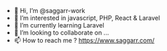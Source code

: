 - 👋 Hi, I’m @saggarr-work
- 👀 I’m interested in javascript, PHP, React & Laravel
- 🌱 I’m currently learning Laravel
- 💞️ I’m looking to collaborate on ...
- 📫 How to reach me ? https://www.saggarr.com/

<!---
saggarr-work/saggarr-work is a ✨ special ✨ repository because its `README.md` (this file) appears on your GitHub profile.
You can click the Preview link to take a look at your changes.
--->
